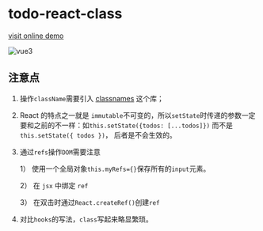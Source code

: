# todo-react-class

[visit online demo](http://todo-react-hooks-woad.vercel.app/)

![vue3](../react-class.png)

## 注意点

1. 操作`className`需要引入 [classnames](https://github.com/JedWatson/classnames#readme) 这个库；
2. React 的特点之一就是 `immutable`不可变的，所以`setState`时传递的参数一定要和之前的不一样：如`this.setState({todos: [...todos]})` 而不是 `this.setState({ todos })`， 后者是不会生效的。
3. 通过`refs`操作`DOM`需要注意

   1） 使用一个全局对象`this.myRefs={}`保存所有的`input`元素。

   2） 在 `jsx` 中绑定 `ref`

   3） 在双击时通过`React.createRef()`创建`ref`

4. 对比`hooks`的写法，`class`写起来略显繁琐。
